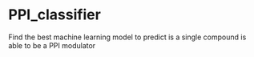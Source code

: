 # PPI_classifier
Find the best machine learning model to predict is a single compound is able to be a PPI modulator
